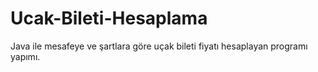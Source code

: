 # Ucak-Bileti-Hesaplama
Java ile mesafeye ve şartlara göre uçak bileti fiyatı hesaplayan programı yapımı.
